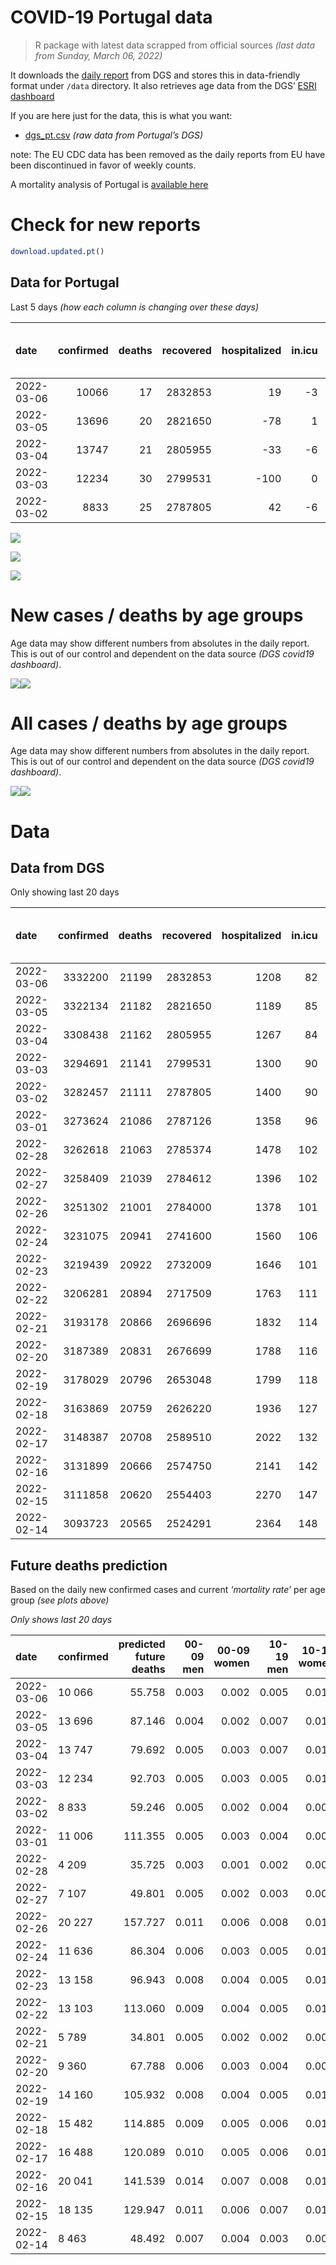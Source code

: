 COVID-19 Portugal data
================

> R package with latest data scrapped from official sources *(last data
> from Sunday, March 06, 2022)*

It downloads the [daily
report](https://covid19.min-saude.pt/relatorio-de-situacao/) from DGS
and stores this in data-friendly format under `/data` directory. It also
retrieves age data from the DGS’ [ESRI
dashboard](https://covid19.min-saude.pt/ponto-de-situacao-atual-em-portugal/)

If you are here just for the data, this is what you want:

-   [dgs\_pt.csv](raw/master/data/dgs_pt.csv) *(raw data from Portugal’s
    DGS)*

note: The EU CDC data has been removed as the daily reports from EU have
been discontinued in favor of weekly counts.

A mortality analysis of Portugal is [available
here](https://averissimo.github.io/covid19-analysis/mortality.html)

# Check for new reports

``` r
download.updated.pt()
```

## Data for Portugal

Last 5 days *(how each column is changing over these days)*

| date       | confirmed | deaths | recovered | hospitalized | in.icu | first vaccine | second vaccine | confirmed m 00-09 | confirmed w 00-09 | confirmed m 10-19 | confirmed w 10-19 | confirmed m 20-29 | confirmed w 20-29 | confirmed m 30-39 | confirmed w 30-39 | confirmed m 40-49 | confirmed w 40-49 | confirmed m 50-59 | confirmed w 50-59 | confirmed m 60-69 | confirmed w 60-69 | confirmed m 70-79 | confirmed w 70-79 | confirmed m 80+ | confirmed w 80+ | death m 00-09 | death w 00-09 | death m 10-19 | death w 10-19 | death m 20-29 | death w 20-29 | death m 30-39 | death w 30-39 | death m 40-49 | death w 40-49 | death m 50-59 | death w 50-59 | death m 60-69 | death w 60-69 | death m 70-79 | death w 70-79 | death m 80+ | death w 80+ | contacts |
|:-----------|----------:|-------:|----------:|-------------:|-------:|--------------:|---------------:|------------------:|------------------:|------------------:|------------------:|------------------:|------------------:|------------------:|------------------:|------------------:|------------------:|------------------:|------------------:|------------------:|------------------:|------------------:|------------------:|----------------:|----------------:|--------------:|--------------:|--------------:|--------------:|--------------:|--------------:|--------------:|--------------:|--------------:|--------------:|--------------:|--------------:|--------------:|--------------:|--------------:|--------------:|------------:|------------:|---------:|
| 2022-03-06 |     10066 |     17 |   2832853 |           19 |     -3 |            NA |             NA |               307 |               292 |              1119 |              1438 |               755 |              1019 |               515 |               731 |               634 |               912 |               390 |               581 |               261 |               364 |               185 |               219 |             128 |             215 |             0 |             0 |             0 |             0 |             0 |             0 |             0 |             0 |             1 |             0 |             0 |             0 |             1 |             1 |             0 |             1 |           5 |           8 |        0 |
| 2022-03-05 |     13696 |     20 |   2821650 |          -78 |      1 |            NA |             NA |               393 |               379 |              1489 |              2016 |              1088 |              1473 |               711 |               908 |               738 |              1142 |               520 |               757 |               387 |               473 |               304 |               345 |             179 |             377 |             0 |             0 |             0 |             0 |             0 |             0 |             0 |             0 |             0 |             0 |             1 |             0 |             1 |             0 |             4 |             0 |           6 |           8 |  -113584 |
| 2022-03-04 |     13747 |     21 |   2805955 |          -33 |     -6 |            NA |             NA |               471 |               478 |              1540 |              2067 |               955 |              1312 |               687 |               955 |               786 |              1244 |               545 |               772 |               371 |               479 |               273 |               315 |             170 |             328 |             0 |             0 |             0 |             0 |             0 |             0 |             0 |             0 |             0 |             0 |             0 |             0 |             2 |             0 |             7 |             2 |           4 |           6 |   -18270 |
| 2022-03-03 |     12234 |     30 |   2799531 |         -100 |      0 |            NA |             NA |               460 |               453 |              1219 |              1449 |               814 |              1026 |               659 |               942 |               802 |              1095 |               469 |               724 |               362 |               503 |               319 |               329 |             221 |             375 |             0 |             0 |             0 |             0 |             0 |             0 |             0 |             0 |             0 |             0 |             0 |             1 |             0 |             1 |             2 |             5 |           9 |          12 |   -25721 |
| 2022-03-02 |      8833 |     25 |   2787805 |           42 |     -6 |            NA |             NA |               442 |               417 |               812 |               968 |               593 |               783 |               492 |               680 |               568 |               796 |               391 |               545 |               254 |               317 |               173 |               218 |             154 |             225 |             0 |             0 |             0 |             0 |             0 |             0 |             0 |             0 |             0 |             0 |             1 |             0 |             1 |             0 |             8 |             1 |           8 |           6 |     -851 |

![](README_files/figure-gfm/totals-1.svg)<!-- -->

![](README_files/figure-gfm/differential-1.svg)<!-- -->

![](README_files/figure-gfm/differential_7days-1.svg)<!-- -->

# New cases / deaths by age groups

Age data may show different numbers from absolutes in the daily report.
This is out of our control and dependent on the data source *(DGS
covid19 dashboard)*.

![](README_files/figure-gfm/new_cases_deaths-1.svg)<!-- -->![](README_files/figure-gfm/new_cases_deaths-2.svg)<!-- -->

# All cases / deaths by age groups

Age data may show different numbers from absolutes in the daily report.
This is out of our control and dependent on the data source *(DGS
covid19 dashboard)*.

![](README_files/figure-gfm/total_cases_deaths-1.svg)<!-- -->![](README_files/figure-gfm/total_cases_deaths-2.svg)<!-- -->

# Data

## Data from DGS

Only showing last 20 days

| date       | confirmed | deaths | recovered | hospitalized | in.icu | confirmed m 00-09 | confirmed w 00-09 | confirmed m 10-19 | confirmed w 10-19 | confirmed m 20-29 | confirmed w 20-29 | confirmed m 30-39 | confirmed w 30-39 | confirmed m 40-49 | confirmed w 40-49 | confirmed m 50-59 | confirmed w 50-59 | confirmed m 60-69 | confirmed w 60-69 | confirmed m 70-79 | confirmed w 70-79 | confirmed m 80+ | confirmed w 80+ | death m 00-09 | death w 00-09 | death m 10-19 | death w 10-19 | death m 20-29 | death w 20-29 | death m 30-39 | death w 30-39 | death m 40-49 | death w 40-49 | death m 50-59 | death w 50-59 | death m 60-69 | death w 60-69 | death m 70-79 | death w 70-79 | death m 80+ | death w 80+ | first vaccine | second vaccine | contacts |
|:-----------|----------:|-------:|----------:|-------------:|-------:|------------------:|------------------:|------------------:|------------------:|------------------:|------------------:|------------------:|------------------:|------------------:|------------------:|------------------:|------------------:|------------------:|------------------:|------------------:|------------------:|----------------:|----------------:|--------------:|--------------:|--------------:|--------------:|--------------:|--------------:|--------------:|--------------:|--------------:|--------------:|--------------:|--------------:|--------------:|--------------:|--------------:|--------------:|------------:|------------:|--------------:|---------------:|---------:|
| 2022-03-06 |   3332200 |  21199 |   2832853 |         1208 |     82 |            176092 |            168179 |            228400 |            228961 |            245089 |            266182 |            238702 |            284736 |            255639 |            320489 |            177143 |            218318 |            113080 |            130235 |             68165 |             77626 |           46118 |           86100 |             2 |             1 |             1 |             2 |            11 |             8 |            34 |            22 |           138 |            85 |           440 |           189 |          1327 |           610 |          2856 |          1735 |        6343 |        7395 |            NA |             NA |        0 |
| 2022-03-05 |   3322134 |  21182 |   2821650 |         1189 |     85 |            175785 |            167887 |            227281 |            227523 |            244334 |            265163 |            238187 |            284005 |            255005 |            319577 |            176753 |            217737 |            112819 |            129871 |             67980 |             77407 |           45990 |           85885 |             2 |             1 |             1 |             2 |            11 |             8 |            34 |            22 |           137 |            85 |           440 |           189 |          1326 |           609 |          2856 |          1734 |        6338 |        7387 |            NA |             NA |        0 |
| 2022-03-04 |   3308438 |  21162 |   2805955 |         1267 |     84 |            175392 |            167508 |            225792 |            225507 |            243246 |            263690 |            237476 |            283097 |            254267 |            318435 |            176233 |            216980 |            112432 |            129398 |             67676 |             77062 |           45811 |           85508 |             2 |             1 |             1 |             2 |            11 |             8 |            34 |            22 |           137 |            85 |           439 |           189 |          1325 |           609 |          2852 |          1734 |        6332 |        7379 |            NA |             NA |   113584 |
| 2022-03-03 |   3294691 |  21141 |   2799531 |         1300 |     90 |            174921 |            167030 |            224252 |            223440 |            242291 |            262378 |            236789 |            282142 |            253481 |            317191 |            175688 |            216208 |            112061 |            128919 |             67403 |             76747 |           45641 |           85180 |             2 |             1 |             1 |             2 |            11 |             8 |            34 |            22 |           137 |            85 |           439 |           189 |          1323 |           609 |          2845 |          1732 |        6328 |        7373 |            NA |             NA |   131854 |
| 2022-03-02 |   3282457 |  21111 |   2787805 |         1400 |     90 |            174461 |            166577 |            223033 |            221991 |            241477 |            261352 |            236130 |            281200 |            252679 |            316096 |            175219 |            215484 |            111699 |            128416 |             67084 |             76418 |           45420 |           84805 |             2 |             1 |             1 |             2 |            11 |             8 |            34 |            22 |           137 |            85 |           439 |           188 |          1323 |           608 |          2843 |          1727 |        6319 |        7361 |            NA |             NA |   157575 |
| 2022-03-01 |   3273624 |  21086 |   2787126 |         1358 |     96 |            174019 |            166160 |            222221 |            221023 |            240884 |            260569 |            235638 |            280520 |            252111 |            315300 |            174828 |            214939 |            111445 |            128099 |             66911 |             76200 |           45266 |           84580 |             2 |             1 |             1 |             2 |            11 |             8 |            34 |            22 |           137 |            85 |           438 |           188 |          1322 |           608 |          2835 |          1726 |        6311 |        7355 |            NA |             NA |   158426 |
| 2022-02-28 |   3262618 |  21063 |   2785374 |         1478 |    102 |            173555 |            165697 |            221287 |            220009 |            240272 |            259773 |            235118 |            279746 |            251433 |            314286 |            174292 |            214151 |            111056 |            127566 |             66554 |             75816 |           44990 |           84115 |             2 |             1 |             1 |             2 |            11 |             8 |            33 |            22 |           137 |            85 |           438 |           188 |          1321 |           606 |          2832 |          1726 |        6305 |        7345 |            NA |             NA |   159091 |
| 2022-02-27 |   3258409 |  21039 |   2784612 |         1396 |    102 |            173314 |            165473 |            220927 |            219661 |            240040 |            259435 |            234876 |            279439 |            251175 |            313881 |            174094 |            213882 |            110916 |            127392 |             66430 |             75700 |           44898 |           83978 |             2 |             1 |             1 |             2 |            11 |             8 |            33 |            22 |           137 |            85 |           438 |           187 |          1321 |           606 |          2827 |          1724 |        6298 |        7336 |            NA |             NA |   159499 |
| 2022-02-26 |   3251302 |  21001 |   2784000 |         1378 |    101 |            172910 |            165091 |            220305 |            219014 |            239654 |            258926 |            234469 |            278902 |            250701 |            313186 |            173785 |            213421 |            110670 |            127053 |             66250 |             75508 |           44794 |           83775 |             2 |             1 |             1 |             2 |            11 |             8 |            33 |            22 |           137 |            85 |           437 |           187 |          1320 |           605 |          2821 |          1719 |        6286 |        7324 |            NA |             NA |   426472 |
| 2022-02-24 |   3231075 |  20941 |   2741600 |         1560 |    106 |            171921 |            164141 |            218489 |            217207 |            238335 |            257259 |            233307 |            277356 |            249501 |            311409 |            172881 |            212108 |            109918 |            126179 |             65730 |             74894 |           44438 |           83130 |             2 |             1 |             1 |             2 |            11 |             8 |            33 |            22 |           137 |            85 |           437 |           187 |          1320 |           603 |          2809 |          1717 |        6261 |        7305 |            NA |             NA |   448694 |
| 2022-02-23 |   3219439 |  20922 |   2732009 |         1646 |    101 |            171366 |            163603 |            217439 |            216043 |            237599 |            256316 |            232667 |            276356 |            248731 |            310335 |            172416 |            211436 |            109556 |            125690 |             65452 |             74557 |           44240 |           82773 |             2 |             1 |             1 |             2 |            11 |             8 |            33 |            22 |           137 |            85 |           435 |           187 |          1320 |           601 |          2808 |          1716 |        6255 |        7298 |            NA |             NA |   459334 |
| 2022-02-22 |   3206281 |  20894 |   2717509 |         1763 |    111 |            170648 |            162895 |            216209 |            214732 |            236769 |            255215 |            231932 |            275353 |            247966 |            309190 |            171852 |            210652 |            109159 |            125159 |             65129 |             74175 |           44016 |           82379 |             2 |             1 |             1 |             2 |            11 |             8 |            33 |            22 |           137 |            85 |           434 |           187 |          1319 |           599 |          2805 |          1716 |        6249 |        7283 |            NA |             NA |   474904 |
| 2022-02-21 |   3193178 |  20866 |   2696696 |         1832 |    114 |            169890 |            162242 |            215037 |            213525 |            236044 |            254327 |            231231 |            274400 |            247185 |            307998 |            171288 |            209785 |            108668 |            124551 |             64762 |             73743 |           43765 |           81893 |             2 |             1 |             1 |             2 |            11 |             8 |            33 |            22 |           136 |            85 |           433 |           187 |          1319 |           598 |          2800 |          1715 |        6243 |        7270 |            NA |             NA |   489997 |
| 2022-02-20 |   3187389 |  20831 |   2676699 |         1788 |    116 |            169466 |            161897 |            214488 |            213004 |            235715 |            253900 |            230863 |            273940 |            246800 |            307484 |            171045 |            209413 |            108489 |            124326 |             64643 |             73627 |           43677 |           81770 |             2 |             1 |             1 |             2 |            11 |             8 |            33 |            22 |           134 |            85 |           432 |           186 |          1318 |           595 |          2797 |          1713 |        6234 |        7257 |            NA |             NA |   505037 |
| 2022-02-19 |   3178029 |  20796 |   2653048 |         1799 |    118 |            168899 |            161338 |            213660 |            212162 |            235175 |            253197 |            230335 |            273202 |            246174 |            306586 |            170675 |            208848 |            108223 |            123939 |             64413 |             73355 |           43515 |           81506 |             2 |             1 |             1 |             2 |            11 |             8 |            33 |            22 |           134 |            85 |           432 |           186 |          1315 |           593 |          2790 |          1710 |        6225 |        7246 |            NA |             NA |   521186 |
| 2022-02-18 |   3163869 |  20759 |   2626220 |         1936 |    127 |            168173 |            160622 |            212476 |            210848 |            234289 |            252152 |            229465 |            272075 |            245199 |            305285 |            170044 |            207949 |            107738 |            123379 |             64063 |             72946 |           43265 |           81088 |             2 |             1 |             1 |             2 |            11 |             8 |            33 |            22 |           134 |            85 |           431 |           185 |          1314 |           592 |          2785 |          1704 |        6212 |        7237 |            NA |             NA |   534151 |
| 2022-02-17 |   3148387 |  20708 |   2589510 |         2022 |    132 |            167337 |            159831 |            211125 |            209413 |            233248 |            250871 |            228521 |            270814 |            244273 |            303828 |            169435 |            207059 |            107216 |            122769 |             63713 |             72525 |           42996 |           80607 |             2 |             1 |             1 |             2 |            11 |             8 |            33 |            22 |           133 |            85 |           430 |           185 |          1310 |           592 |          2775 |          1700 |        6197 |        7221 |            NA |             NA |   545242 |
| 2022-02-16 |   3131899 |  20666 |   2574750 |         2141 |    142 |            166450 |            158957 |            209715 |            207911 |            232137 |            249393 |            227535 |            269462 |            243241 |            302363 |            168737 |            206117 |            106691 |            122144 |             63355 |             72091 |           42722 |           80086 |             2 |             1 |             1 |             2 |            11 |             8 |            33 |            22 |           132 |            85 |           427 |           185 |          1308 |           591 |          2770 |          1697 |        6182 |        7209 |            NA |             NA |   561116 |
| 2022-02-15 |   3111858 |  20620 |   2554403 |         2270 |    147 |            165229 |            157821 |            207931 |            206105 |            230767 |            247817 |            226325 |            267819 |            241967 |            300511 |            167948 |            204983 |            106141 |            121386 |             62936 |             71543 |           42414 |           79448 |             2 |             1 |             1 |             2 |            11 |             8 |            33 |            22 |           130 |            85 |           426 |           184 |          1307 |           590 |          2769 |          1691 |        6167 |        7191 |            NA |             NA |   574788 |
| 2022-02-14 |   3093723 |  20565 |   2524291 |         2364 |    148 |            164219 |            156762 |            206431 |            204606 |            229702 |            246492 |            225183 |            266372 |            240786 |            298757 |            167198 |            203833 |            105483 |            120607 |             62456 |             71014 |           42133 |           78940 |             2 |             1 |             1 |             2 |            11 |             8 |            33 |            22 |           130 |            85 |           425 |           184 |          1302 |           586 |          2764 |          1686 |        6151 |        7172 |            NA |             NA |   589289 |

## Future deaths prediction

Based on the daily new confirmed cases and current *‘mortality rate’*
per age group *(see plots above)*

*Only shows last 20 days*

| date       | confirmed | predicted future deaths | 00-09 men | 00-09 women | 10-19 men | 10-19 women | 20-29 men | 20-29 women | 30-39 men | 30-39 women | 40-49 men | 40-49 women | 50-59 men | 50-59 women | 60-69 men | 60-69 women | 70-79 men | 70-79 women | 80+ men | 80+ women |
|:-----------|:----------|------------------------:|----------:|------------:|----------:|------------:|----------:|------------:|----------:|------------:|----------:|------------:|----------:|------------:|----------:|------------:|----------:|------------:|--------:|----------:|
| 2022-03-06 | 10 066    |                  55.758 |     0.003 |       0.002 |     0.005 |       0.013 |     0.034 |       0.031 |     0.073 |       0.056 |     0.342 |       0.242 |     0.969 |       0.503 |     3.063 |       1.705 |     7.751 |       4.895 |  17.605 |    18.466 |
| 2022-03-05 | 13 696    |                  87.146 |     0.004 |       0.002 |     0.007 |       0.018 |     0.049 |       0.044 |     0.101 |       0.070 |     0.398 |       0.303 |     1.292 |       0.655 |     4.541 |       2.215 |    12.737 |       7.711 |  24.619 |    32.380 |
| 2022-03-04 | 13 747    |                  79.692 |     0.005 |       0.003 |     0.007 |       0.018 |     0.043 |       0.039 |     0.098 |       0.074 |     0.424 |       0.330 |     1.354 |       0.668 |     4.354 |       2.244 |    11.438 |       7.040 |  23.382 |    28.171 |
| 2022-03-03 | 12 234    |                  92.703 |     0.005 |       0.003 |     0.005 |       0.013 |     0.037 |       0.031 |     0.094 |       0.073 |     0.433 |       0.290 |     1.165 |       0.627 |     4.248 |       2.356 |    13.366 |       7.353 |  30.396 |    32.208 |
| 2022-03-02 | 8 833     |                  59.246 |     0.005 |       0.002 |     0.004 |       0.008 |     0.027 |       0.024 |     0.070 |       0.053 |     0.307 |       0.211 |     0.971 |       0.472 |     2.981 |       1.485 |     7.248 |       4.872 |  21.181 |    19.325 |
| 2022-03-01 | 11 006    |                 111.355 |     0.005 |       0.003 |     0.004 |       0.009 |     0.027 |       0.024 |     0.074 |       0.060 |     0.366 |       0.269 |     1.331 |       0.682 |     4.565 |       2.496 |    14.958 |       8.583 |  37.961 |    39.938 |
| 2022-02-28 | 4 209     |                  35.725 |     0.003 |       0.001 |     0.002 |       0.003 |     0.010 |       0.010 |     0.034 |       0.024 |     0.139 |       0.107 |     0.492 |       0.233 |     1.643 |       0.815 |     5.195 |       2.593 |  12.654 |    11.767 |
| 2022-02-27 | 7 107     |                  49.801 |     0.005 |       0.002 |     0.003 |       0.006 |     0.017 |       0.015 |     0.058 |       0.041 |     0.256 |       0.184 |     0.768 |       0.399 |     2.887 |       1.588 |     7.542 |       4.291 |  14.304 |    17.435 |
| 2022-02-26 | 20 227    |                 157.727 |     0.011 |       0.006 |     0.008 |       0.016 |     0.059 |       0.050 |     0.166 |       0.119 |     0.648 |       0.471 |     2.245 |       1.137 |     8.825 |       4.094 |    21.787 |      13.723 |  48.964 |    55.398 |
| 2022-02-24 | 11 636    |                  86.304 |     0.006 |       0.003 |     0.005 |       0.010 |     0.033 |       0.028 |     0.091 |       0.077 |     0.416 |       0.285 |     1.155 |       0.582 |     4.248 |       2.290 |    11.648 |       7.532 |  27.233 |    30.662 |
| 2022-02-23 | 13 158    |                  96.943 |     0.008 |       0.004 |     0.005 |       0.011 |     0.037 |       0.033 |     0.105 |       0.077 |     0.413 |       0.304 |     1.401 |       0.679 |     4.659 |       2.487 |    13.533 |       8.538 |  30.809 |    33.840 |
| 2022-02-22 | 13 103    |                 113.060 |     0.009 |       0.004 |     0.005 |       0.011 |     0.033 |       0.027 |     0.100 |       0.074 |     0.422 |       0.316 |     1.401 |       0.751 |     5.762 |       2.848 |    15.377 |       9.656 |  34.522 |    41.742 |
| 2022-02-21 | 5 789     |                  34.801 |     0.005 |       0.002 |     0.002 |       0.005 |     0.015 |       0.013 |     0.052 |       0.036 |     0.208 |       0.136 |     0.604 |       0.322 |     2.101 |       1.054 |     4.986 |       2.593 |  12.103 |    10.564 |
| 2022-02-20 | 9 360     |                  67.788 |     0.006 |       0.003 |     0.004 |       0.007 |     0.024 |       0.021 |     0.075 |       0.057 |     0.338 |       0.238 |     0.919 |       0.489 |     3.122 |       1.813 |     9.637 |       6.079 |  22.281 |    22.675 |
| 2022-02-19 | 14 160    |                 105.932 |     0.008 |       0.004 |     0.005 |       0.011 |     0.040 |       0.031 |     0.124 |       0.087 |     0.526 |       0.345 |     1.567 |       0.778 |     5.692 |       2.623 |    14.664 |       9.141 |  34.385 |    35.901 |
| 2022-02-18 | 15 482    |                 114.885 |     0.009 |       0.005 |     0.006 |       0.013 |     0.047 |       0.038 |     0.134 |       0.097 |     0.500 |       0.386 |     1.513 |       0.770 |     6.126 |       2.857 |    14.664 |       9.410 |  36.998 |    41.312 |
| 2022-02-17 | 16 488    |                 120.089 |     0.010 |       0.005 |     0.006 |       0.013 |     0.050 |       0.044 |     0.140 |       0.104 |     0.557 |       0.389 |     1.734 |       0.815 |     6.161 |       2.927 |    15.000 |       9.700 |  37.686 |    44.748 |
| 2022-02-16 | 20 041    |                 141.539 |     0.014 |       0.007 |     0.008 |       0.016 |     0.061 |       0.047 |     0.172 |       0.127 |     0.688 |       0.491 |     1.960 |       0.982 |     6.454 |       3.550 |    17.555 |      12.248 |  42.362 |    54.797 |
| 2022-02-15 | 18 135    |                 129.947 |     0.011 |       0.006 |     0.007 |       0.013 |     0.048 |       0.040 |     0.163 |       0.112 |     0.638 |       0.465 |     1.863 |       0.996 |     7.722 |       3.649 |    20.111 |      11.824 |  38.648 |    43.631 |
| 2022-02-14 | 8 463     |                  48.492 |     0.007 |       0.004 |     0.003 |       0.006 |     0.023 |       0.019 |     0.077 |       0.053 |     0.331 |       0.220 |     0.859 |       0.396 |     2.699 |       1.368 |     6.201 |       4.090 |  15.817 |    16.319 |
